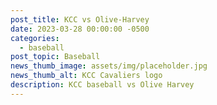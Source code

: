 ```yaml
---
post_title: KCC vs Olive-Harvey
date: 2023-03-28 00:00:00 -0500
categories:
  - baseball
post_topic: Baseball
news_thumb_image: assets/img/placeholder.jpg
news_thumb_alt: KCC Cavaliers logo
description: KCC baseball vs Olive Harvey
---
```


